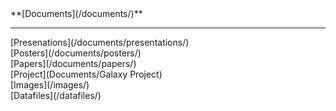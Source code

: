 <div class='linkbox'>
  **[Documents](/documents/)**
  <hr>
  [Presenations](/documents/presentations/)<br />
  [Posters](/documents/posters/)<br />
  [Papers](/documents/papers/)<br />
  [Project](Documents/Galaxy Project)<br />
  [Images](/images/)<br />
  [Datafiles](/datafiles/)<br />
</div>
